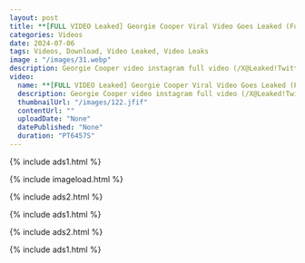 ```yaml
---
layout: post
title: **[FULL VIDEO Leaked] Georgie Cooper Viral Video Goes Leaked (Full Video) Georgie Cooper Viral Video Twitter XXX New Video
categories: Videos
date: 2024-07-06
tags: Videos, Download, Video Leaked, Video Leaks
image : "/images/31.webp"
description: Georgie Cooper video instagram full video (/X@Leaked!Twitter)* Leaked full SEX video Where i can watch Georgie Cooper Full Video? WATCH HERE Download Georgie Cooper Leaked Spider Man Video Tutorial​ Where to Watch Georgie Cooper Leaked Full HD Private Leaked Video? Georgie Cooper Leaked Viral Video Instagram, Tiktok, Twitter, Tutorial Download Online
video:
  name: **[FULL VIDEO Leaked] Georgie Cooper Viral Video Goes Leaked (Full Video) Georgie Cooper Viral Video Twitter XXX New Video
  description: Georgie Cooper video instagram full video (/X@Leaked!Twitter)* Leaked full SEX video Where i can watch Georgie Cooper Full Video? WATCH HERE Download Georgie Cooper Leaked Spider Man Video Tutorial​ Where to Watch Georgie Cooper Leaked Full HD Private Leaked Video? Georgie Cooper Leaked Viral Video Instagram, Tiktok, Twitter, Tutorial Download Online
  thumbnailUrl: "/images/122.jfif"
  contentUrl: ""
  uploadDate: "None"
  datePublished: "None"
  duration: "PT6457S"
---
```

{% include ads1.html %}

{% include imageload.html %}

{% include ads2.html %}

{% include ads1.html %}

{% include ads2.html %}

{% include ads1.html %}
